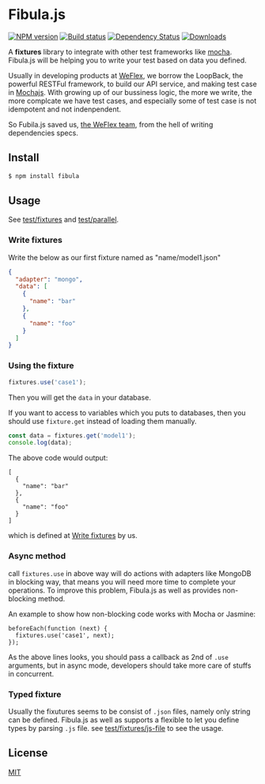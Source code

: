 # Fibula.js

[![NPM version][npm-image]][npm-url]
[![Build status][travis-image]][travis-url]
[![Dependency Status][david-image]][david-url]
[![Downloads][downloads-image]][downloads-url]

A **fixtures** library to integrate with other test frameworks like [mocha](https://mochajs.org). Fibula.js will be helping
you to write your test based on data you defined.

Usually in developing products at [WeFlex](https://github.com/weflex), we borrow the LoopBack, the powerful RESTFul
framework, to build our API service, and making test case in [Mochajs](https://mochajs.org). With growing up of our
bussiness logic, the more we write, the more complcate we have test cases, and especially some of test case is not 
idempotent and not indenpendent.

So Fubila.js saved us, [the WeFlex team](https://github.com/weflex), from the hell of writing dependencies specs.

## Install

```sh
$ npm install fibula
```

## Usage

See [test/fixtures](test/fixtures) and [test/parallel](test/parallel).

### Write fixtures

Write the below as our first fixture named as "name/model1.json"

```json
{
  "adapter": "mongo",
  "data": [
    {
      "name": "bar"
    },
    {
      "name": "foo"
    }
  ]
}
```

### Using the fixture

```js
fixtures.use('case1');
```

Then you will get the `data` in your database.

If you want to access to variables which you puts to databases, then you should use `fixture.get` instead of
loading them manually.

```js
const data = fixtures.get('model1');
console.log(data);
```

The above code would output:

```
[
  {
    "name": "bar"
  },
  {
    "name": "foo"
  }
]
```

which is defined at [Write fixtures](#write-fixtures) by us.

### Async method

call `fixtures.use` in above way will do actions with adapters like MongoDB in blocking way, that means you will need
more time to complete your operations. To improve this problem, Fibula.js as well as provides non-blocking method.

An example to show how non-blocking code works with Mocha or Jasmine:

```
beforeEach(function (next) {
  fixtures.use('case1', next);
});
```

As the above lines looks, you should pass a callback as 2nd of `.use` arguments, but in async mode, developers should
take more care of stuffs in concurrent.

### Typed fixture

Usually the fixutures seems to be consist of `.json` files, namely only string can be defined. Fibula.js as well
as supports a flexible to let you define types by parsing `.js` file. see [test/fixtures/js-file](test/fixtures/js-file)
to see the usage.

## License

[MIT](./LICENSE)

[npm-image]: https://img.shields.io/npm/v/fibula.svg?style=flat-square
[npm-url]: https://npmjs.org/package/fibula
[travis-image]: https://img.shields.io/travis/weflex/fibula.js.svg?style=flat-square
[travis-url]: https://travis-ci.org/weflex/fibula.js
[david-image]: http://img.shields.io/david/weflex/fibula.js.svg?style=flat-square
[david-url]: https://david-dm.org/weflex/fibula.js
[downloads-image]: http://img.shields.io/npm/dm/fibula.js.svg?style=flat-square
[downloads-url]: https://npmjs.org/package/fibula.js

